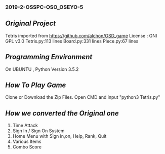 ### 2019-2-OSSPC-OSO_OSEYO-5

## ***Original Project***
 Tetris imported from https://github.com/alchon/OSD_game
 License : GNI GPL v3.0
 Tetris.py:113 lines
 Board.py:331 lines
 Piece.py:67 lines

## ***Programming Environment***
   On UBUNTU , Python Version 3.5.2

## ***How To Play Game***
 Clone or Download the Zip Files.
 Open CMD and input "python3 Tetris.py"
 
## ***How we converted the Original one***
 1. Time Attack
 2. Sign In / Sign On System
 3. Home Menu with Sign in,on, Help, Rank, Quit 
 4. Various Items
 5. Combo Score
